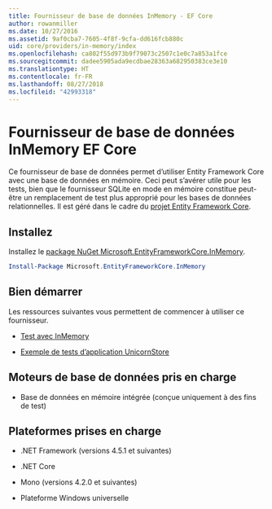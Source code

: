 ```yaml
---
title: Fournisseur de base de données InMemory - EF Core
author: rowanmiller
ms.date: 10/27/2016
ms.assetid: 9af0cba7-7605-4f8f-9cfa-dd616fcb880c
uid: core/providers/in-memory/index
ms.openlocfilehash: ca802f55d973b9f79073c2507c1e0c7a853a1fce
ms.sourcegitcommit: dadee5905ada9ecdbae28363a682950383ce3e10
ms.translationtype: HT
ms.contentlocale: fr-FR
ms.lasthandoff: 08/27/2018
ms.locfileid: "42993318"
---
```

# <a name="ef-core-in-memory-database-provider"></a>Fournisseur de base de données InMemory EF Core

Ce fournisseur de base de données permet d’utiliser Entity Framework Core avec une base de données en mémoire. Ceci peut s’avérer utile pour les tests, bien que le fournisseur SQLite en mode en mémoire constitue peut-être un remplacement de test plus approprié pour les bases de données relationnelles. Il est géré dans le cadre du [projet Entity Framework Core](https://github.com/aspnet/EntityFrameworkCore).

## <a name="install"></a>Installez

Installez le [package NuGet Microsoft.EntityFrameworkCore.InMemory](https://www.nuget.org/packages/Microsoft.EntityFrameworkCore.InMemory/).

``` powershell
Install-Package Microsoft.EntityFrameworkCore.InMemory
```

## <a name="get-started"></a>Bien démarrer

Les ressources suivantes vous permettent de commencer à utiliser ce fournisseur.
* [Test avec InMemory](../../miscellaneous/testing/in-memory.md)

* [Exemple de tests d’application UnicornStore](https://github.com/rowanmiller/UnicornStore/blob/master/UnicornStore/src/UnicornStore.Tests/Controllers/ShippingControllerTests.cs)

## <a name="supported-database-engines"></a>Moteurs de base de données pris en charge

* Base de données en mémoire intégrée (conçue uniquement à des fins de test)

## <a name="supported-platforms"></a>Plateformes prises en charge

* .NET Framework (versions 4.5.1 et suivantes)

* .NET Core

* Mono (versions 4.2.0 et suivantes)

* Plateforme Windows universelle
